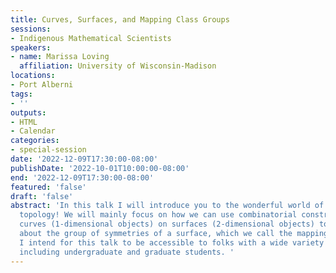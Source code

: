 ```yaml
---
title: Curves, Surfaces, and Mapping Class Groups
sessions:
- Indigenous Mathematical Scientists
speakers:
- name: Marissa Loving
  affiliation: University of Wisconsin-Madison
locations:
- Port Alberni
tags:
- ''
outputs:
- HTML
- Calendar
categories:
- special-session
date: '2022-12-09T17:30:00-08:00'
publishDate: '2022-10-01T10:00:00-08:00'
end: '2022-12-09T17:30:00-08:00'
featured: 'false'
draft: 'false'
abstract: 'In this talk I will introduce you to the wonderful world of 2-dimensional
  topology! We will mainly focus on how we can use combinatorial constructions of
  curves (1-dimensional objects) on surfaces (2-dimensional objects) to answer questions
  about the group of symmetries of a surface, which we call the mapping class group.
  I intend for this talk to be accessible to folks with a wide variety of backgrounds
  including undergraduate and graduate students. '
---
```

